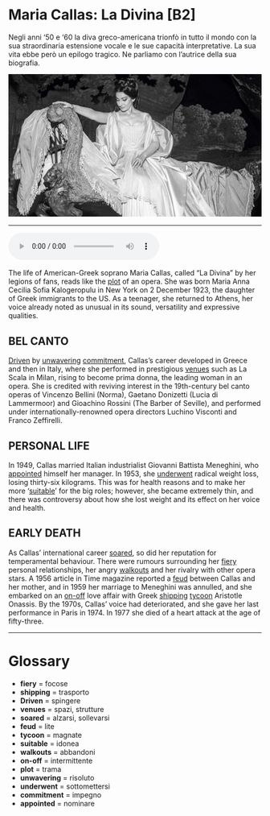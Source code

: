# Maria Callas: La Divina   [B2]

Negli anni ‘50 e ‘60 la diva greco-americana trionfò in tutto il mondo con la sua straordinaria estensione vocale e le sue capacità interpretative. La sua vita ebbe però un epilogo tragico. Ne parliamo con l’autrice della sua biografia.

![](Maria%20Callas%20La%20Divina.jpg)

--------------

<div>
<audio controls autoplay>
    <source src="https:/raw.githubusercontent.com/dartie/speakup/main/2023-12/Maria%20Callas%20La%20Divina.mp3" type="audio/mpeg">
</audio>
</div>


The life of American-Greek soprano Maria Callas, called “La Divina” by her legions of fans, reads like the [plot](## "trama") of an opera. She was born Maria Anna Cecilia Sofia Kalogeropulu in New York on 2 December 1923, the daughter of Greek immigrants to the US. As a teenager, she returned to Athens, her voice already noted as unusual in its sound, versatility and expressive qualities.

## BEL CANTO
[Driven](## "spingere") by [unwavering](## "risoluto") [commitment](## "impegno"), Callas’s career developed in Greece and then in Italy, where she performed in prestigious [venues](## "spazi, strutture") such as La Scala in Milan, rising to become prima donna, the leading woman in an opera. She is credited with reviving interest in the 19th-century bel canto operas of Vincenzo Bellini (Norma), Gaetano Donizetti (Lucia di Lammermoor) and Gioachino Rossini (The Barber of Seville), and performed under internationally-renowned opera directors Luchino Visconti and Franco Zeffirelli. 

## PERSONAL LIFE
In 1949, Callas married Italian industrialist Giovanni Battista Meneghini, who [appointed](## "nominare") himself her manager. In 1953, she [underwent](## "sottomettersi") radical weight loss, losing thirty-six kilograms. This was for health reasons and to make her more ‘[suitable](## "idonea")’ for the big roles; however, she became extremely thin, and there was controversy about how she lost weight and its effect on her voice and health.

## EARLY DEATH
As Callas’ international career [soared](## "alzarsi, sollevarsi"), so did her reputation for temperamental behaviour. There were rumours surrounding her [fiery](## "focose") personal relationships, her angry [walkouts](## "abbandoni") and her rivalry with other opera stars. A 1956 article in Time magazine reported a [feud](## "lite") between Callas and her mother, and in 1959 her marriage to Meneghini was annulled, and she embarked on an [on-off](## "intermittente") love affair with Greek [shipping](## "trasporto") [tycoon](## "magnate") Aristotle Onassis. By the 1970s, Callas’ voice had deteriorated, and she gave her last performance in Paris in 1974. In 1977 she died of a heart attack at the age of fifty-three.  

--------------

<div style = "display:block; clear:both; page-break-after:always;"></div>

# Glossary
* **fiery** = focose
* **shipping** = trasporto
* **Driven** = spingere
* **venues** = spazi, strutture
* **soared** = alzarsi, sollevarsi
* **feud** = lite
* **tycoon** = magnate
* **suitable** = idonea
* **walkouts** = abbandoni
* **on-off** = intermittente
* **plot** = trama
* **unwavering** = risoluto
* **underwent** = sottomettersi
* **commitment** = impegno
* **appointed** = nominare
